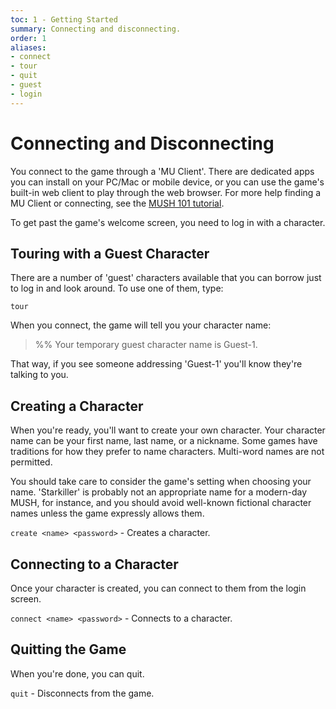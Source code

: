 ```yaml
---
toc: 1 - Getting Started
summary: Connecting and disconnecting.
order: 1
aliases:
- connect
- tour
- quit
- guest
- login
---
```

# Connecting and Disconnecting

You connect to the game through a 'MU Client'.  There are dedicated apps you can install on your PC/Mac or mobile device, or you can use the game's built-in web client to play through the web browser.  For more help finding a MU Client or connecting, see the [MUSH 101 tutorial](https://aresmush.com/mush-101).

To get past the game's welcome screen, you need to log in with a character.  

## Touring with a Guest Character

There are a number of 'guest' characters available that you can borrow just to log in and look around.  To use one of them, type:

`tour`

When you connect, the game will tell you your character name:

> %% Your temporary guest character name is Guest-1.

That way, if you see someone addressing 'Guest-1' you'll know they're talking to you.

## Creating a Character

When you're ready, you'll want to create your own character.  Your character name can be your first name, last name, or a nickname.  Some games have traditions for how they prefer to name characters.  Multi-word names are not permitted.  

You should take care to consider the game's setting when choosing your name.  'Starkiller' is probably not an appropriate name for a modern-day MUSH, for instance, and you should avoid well-known fictional character names unless the game expressly allows them.

`create <name> <password>` - Creates a character.

## Connecting to a Character

Once your character is created, you can connect to them from the login screen.

`connect <name> <password>` - Connects to a character.

## Quitting the Game

When you're done, you can quit.

`quit` - Disconnects from the game.